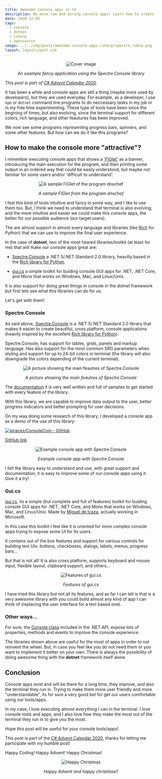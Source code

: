 ```yaml
---
title: Awesome console apps in C#
description: No more raw and boring console apps! Learn how to create fancy and useful console apps in C# with libraries made for this purpose. Meet the awesome libraries Spectre.Console and gui.cs.
date: 2020-12-09
tags:
  - console
  - dotnet
  - csharp
  - opensource
image: ../../img/posts/awesome-console-apps-csharp/spectre_table.png
layout: layouts/post.njk
---
```


<div align="center">

![Cover image](../../img/posts/awesome-console-apps-csharp/spectre_table.png)
</div>
<div align="center"><em>An example fancy application using the Spectre.Console library</em></div>

*This post is part of [C# Advent Calendar 2020](https://www.csadvent.christmas/).*

It has been a while and console apps are still a thing (maybe more used by developers), but they are used everyday.
For example, as a developer, I use `npm` or `dotnet` command line programs to do neccessary tasks in my job or in my free time experimenting.
These type of tools have been since the begining of times, but also evolving, since the terminal support for different colors, rich language, and other feautures has been improved.

We now see some programs representing progress bars, spinners, and some other features.
But how can we do it like this programs?

## How to make the console more "attractive"?

I remember executing console apps that shows a ['FIGlet'](http://www.figlet.org/) as a banner, introducing the main execution for the program, and then printing some output in an ordered way that could be easily understood, but maybe not familiar for some users and/or 'difficult to understand'.

<div align="center">

![A sample FIGlet of the program dnschef](../../img/posts/awesome-console-apps-csharp/figlet_sample.png)
</div>
<div align="center"><em>A sample FIGlet from the program dnschef</em></div>

I feel this kind of tools intuitive and fancy in some way, and I like to use them too. But, I think we need to understand that terminal is also evolving, and the more intuitive and easier we could make this console apps, the better for our possible audience (our target users).

The are almost support in almost every language and libraries (like [Rich](https://github.com/willmcgugan/rich) for Python) that we can use to improve the final user experience.

In the case of **dotnet**, two of the most heared libraries/toolkit (at least for me) that will make our console apps great are:

- [Spectre.Console](https://github.com/spectresystems/spectre.console) a .NET 5/.NET Standard 2.0 library, heavilly based in the [Rich library for Python](https://github.com/willmcgugan/rich).

- [gui.cs](https://github.com/migueldeicaza/gui.cs) a simple toolkit for buiding console GUI apps for .NET, .NET Core, and Mono that works on Windows, Mac, and Linux/Unix.

It is also support for doing great things in console in the dotnet framework but first lets see what this libraries can do for us.

Let's get with them!

### Spectre.Console

As said above, [Spectre.Console](https://github.com/spectresystems/spectre.console) is a .NET 5/.NET Standard 2.0 library that makes it easier to create beautiful, cross platform, console applications (heavily inspired by the excellent [Rich library for Python](https://github.com/willmcgugan/rich)).

Spectre.Console, has support for tables, grids, panels and markup language.
Has also support for the most common SRG parameters when styling and support for up to 24-bit colors in terminal (the library will also downgrade the colors depending of the current terminal).

<div align="center">

![A picture showing the main feautres of Spectre.Console](../../img/posts/awesome-console-apps-csharp/spectre_console_features.png)
</div>
<div align="center"><em>A picture showing the main feautres of Spectre.Console</em></div>

The [documentation](https://spectresystems.github.io/spectre.console/) it is very well written and full of samples to get started with every feature of the library.

With this library, we are capable to improve data output to the user, better progress indicators and better prompting for user decisions.

On my way doing some research of this library, I developed a console app as a demo of the use of this library:

[![piraces/ConsoleCoin - GitHub](https://gh-card.dev/repos/piraces/ConsoleCoin.svg)](https://github.com/piraces/ConsoleCoin)

[GitHub link](https://github.com/piraces/ConsoleCoin)

<div align="center">

![Example console app with Spectre.Console](../../img/posts/awesome-console-apps-csharp/example_app.png)
</div>
<div align="center"><em>Example console app with Spectre.Console</em></div>

I felt the library easy to understand and use, with great support and documentation, it is easy to improve some of our console apps using it. Give it a try!

### Gui.cs

[gui.cs](https://github.com/migueldeicaza/gui.cs), its a simple (but complete and full of features) toolkit for buiding console GUI apps for .NET, .NET Core, and Mono that works on Windows, Mac, and Linux/Unix. Made by [Miguel de Icaza](https://twitter.com/migueldeicaza), actually working in Microsoft.

In this case this toolkit I feel like it is oriented for more complex console apps trying to expose some UI for its users.

It contains out of the box features and support for various controls for building text UIs: buttons, checkboxes, dialogs, labels, menus, progress bars...

But that is not all! It is also cross platform, supports keyboard and mouse input, flexible layout, clipboard support, and others...

<div align="center">

![Features of gui.cs](../../img/posts/awesome-console-apps-csharp/guics_sample.webp)
</div>
<div align="center"><em>Features of gui.cs</em></div>

I have tried this library but not all its features, and as far I can tell is that is a very awesome library with you could build almost any kind of app I can think of (replacing the user interface for a text based one).

### Other ways...

For sure, the [Console class](https://docs.microsoft.com/en-us/dotnet/api/system.console?view=net-5.0) included in the .NET API, expose lots of properties, methods and events to improve the console experience.

The libraries shown above are useful for the most of apps in order to not reinvent the wheel. But, in case you feel like you do not need them or you want to implement it better on your own. There is always the possibility of doing awesome thing with the **dotnet** framework itself alone.


## Conclusion

Console apps exist and will be there for a long time, they improve, and also the terminal they run in. Trying to make them more user friendly and more "understandable", its for sure a very good bet for get our users comfortable using our tools/apps.

In my case, I love executing almost everything I can in the terminal. I love console tools and apps, and I also love how they make the most out of the terminal they run in to give you the most.

Hope this post will be useful for your console tools/apps!


This post is part of the [C# Advent Calendar 2020](https://www.csadvent.christmas/), thanks for letting me participate with my humble post!

Happy Coding! Happy Advent! Happy Christmas!

<div align="center">

![Happy Christmas](../../img/posts/awesome-console-apps-csharp/christmas.jpg)
</div>
<div align="center"><em>Happy Advent and happy christmas!!</em></div>
